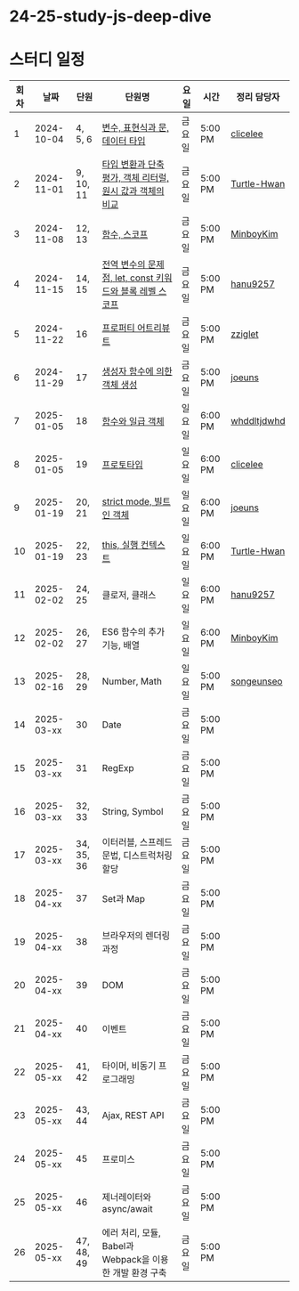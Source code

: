 # 24-25-study-js-deep-dive

# 스터디 일정

| 회차  | 날짜         | 단원         | 단원명                                     | 요일    | 시간      | 정리 담당자                                        |
| --- | ---------- | ---------- | --------------------------------------- | ----- | ------- | --------------------------------------------- |
| 1   | 2024-10-04 | 4, 5, 6    | [변수, 표현식과 문, 데이터 타입](https://github.com/gdsc-konkuk/24-25-study-js-deep-dive/pull/1)                      | 금요일   | 5:00 PM | [clicelee](https://github.com/clicelee)       |
| 2   | 2024-11-01 | 9, 10, 11  | [타입 변환과 단축 평가, 객체 리터럴, 원시 값과 객체의 비교](https://github.com/gdsc-konkuk/24-25-study-js-deep-dive/pull/2)      | 금요일   | 5:00 PM | [Turtle-Hwan](https://github.com/Turtle-Hwan) |
| 3   | 2024-11-08 | 12, 13     | [함수, 스코프](https://github.com/gdsc-konkuk/24-25-study-js-deep-dive/pull/3)                                 | 금요일   | 5:00 PM | [MinboyKim](https://github.com/MinboyKim)     |
| 4   | 2024-11-15 | 14, 15     | [전역 변수의 문제점, let, const 키워드와 블록 레벨 스코프](https://github.com/gdsc-konkuk/24-25-study-js-deep-dive/pull/6)   | 금요일   | 5:00 PM | [hanu9257](https://github.com/hanu9257)       |
| 5   | 2024-11-22 | 16         | [프로퍼티 어트리뷰트](https://github.com/gdsc-konkuk/24-25-study-js-deep-dive/pull/8)                            | 금요일   | 5:00 PM | [zziglet](https://github.com/zziglet)         |
| 6   | 2024-11-29 | 17         | [생성자 함수에 의한 객체 생성](https://github.com/gdsc-konkuk/24-25-study-js-deep-dive/pull/9)                      | 금요일   | 5:00 PM | [joeuns](https://github.com/joeuns)             |
| 7   | 2025-01-05 | 18         | [함수와 일급 객체](https://github.com/gdsc-konkuk/24-25-study-js-deep-dive/pull/12)                               | 일요일 | 6:00 PM   | [whddltjdwhd](https://github.com/whddltjdwhd) |
| 8   | 2025-01-05 | 19         | [프로토타입](https://github.com/gdsc-konkuk/24-25-study-js-deep-dive/pull/13)                                   |  일요일  | 6:00 PM | [clicelee](https://github.com/clicelee)  |
| 9   | 2025-01-19 | 20, 21     | [strict mode, 빌트인 객체](https://github.com/gdsc-konkuk/24-25-study-js-deep-dive/pull/15)                    | 일요일   | 6:00 PM | [joeuns](https://github.com/joeuns)             |
| 10  | 2025-01-19 | 22, 23     | [this, 실행 컨텍스트](https://github.com/gdsc-konkuk/24-25-study-js-deep-dive/pull/16)                           | 일요일   | 6:00 PM | [Turtle-Hwan](https://github.com/Turtle-Hwan)       |
| 11  | 2025-02-02 | 24, 25     | 클로저, 클래스                                | 일요일   | 6:00 PM | [hanu9257](https://github.com/hanu9257)       |
| 12  | 2025-02-02 | 26, 27       | ES6 함수의 추가 기능, 배열                           | 일요일   | 6:00 PM |    [MinboyKim](https://github.com/MinboyKim)  |
| 13  | 2025-02-16 | 28, 29         |    Number, Math                                  | 일요일   | 5:00 PM |  [songeunseo](https://github.com/songeunseo)|
| 14  | 2025-03-xx | 30         | Date                                    | 금요일   | 5:00 PM |                                               |
| 15  | 2025-03-xx | 31         | RegExp                                  | 금요일   | 5:00 PM |                                               |
| 16  | 2025-03-xx | 32, 33     | String, Symbol                          | 금요일   | 5:00 PM |                                               |
| 17  | 2025-03-xx | 34, 35, 36 | 이터러블, 스프레드 문법, 디스트럭처링 할당                | 금요일   | 5:00 PM |                                               |
| 18  | 2025-04-xx | 37         | Set과 Map                                | 금요일   | 5:00 PM |                                               |
| 19  | 2025-04-xx | 38         | 브라우저의 렌더링 과정                            | 금요일   | 5:00 PM |                                               |
| 20  | 2025-04-xx | 39         | DOM                                     | 금요일   | 5:00 PM |                                               |
| 21  | 2025-04-xx | 40         | 이벤트                                     | 금요일   | 5:00 PM |                                               |
| 22  | 2025-05-xx | 41, 42     | 타이머, 비동기 프로그래밍                          | 금요일   | 5:00 PM |                                               |
| 23  | 2025-05-xx | 43, 44     | Ajax, REST API                          | 금요일   | 5:00 PM |                                               |
| 24  | 2025-05-xx | 45         | 프로미스                                    | 금요일   | 5:00 PM |                                               |
| 25  | 2025-05-xx | 46         | 제너레이터와 async/await                      | 금요일   | 5:00 PM |                                               |
| 26  | 2025-05-xx | 47, 48, 49 | 에러 처리, 모듈, Babel과 Webpack을 이용한 개발 환경 구축 | 금요일   | 5:00 PM |                                               |
